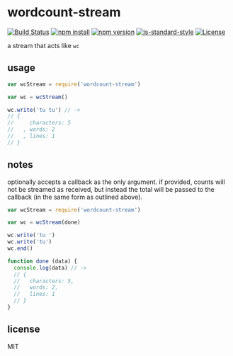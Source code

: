 # wordcount-stream

[![Build Status](http://img.shields.io/travis/jarofghosts/wordcount-stream.svg?style=flat-square)](https://travis-ci.org/jarofghosts/wordcount-stream)
[![npm install](http://img.shields.io/npm/dm/wordcount-stream.svg?style=flat-square)](https://www.npmjs.org/package/wordcount-stream)
[![npm version](https://img.shields.io/npm/v/wordcount-stream.svg?style=flat-square)](https://www.npmjs.org/package/wordcount-stream)
[![js-standard-style](https://img.shields.io/badge/code%20style-standard-brightgreen.svg?style=flat-square)](https://github.com/feross/standard)
[![License](https://img.shields.io/npm/l/wordcount-stream.svg?style=flat-square)](https://github.com/jarofghosts/wordcount-stream/blob/master/LICENSE)

a stream that acts like `wc`

## usage

```js
var wcStream = require('wordcount-stream')

var wc = wcStream()

wc.write('tu tu') // ->
// {
//     characters: 5
//   , words: 2
//   , lines: 1
// }
```

## notes

optionally accepts a callback as the only argument. if provided, counts will
not be streamed as received, but instead the total will be passed to the
callback (in the same form as outlined above).

```js
var wcStream = require('wordcount-stream')

var wc = wcStream(done)

wc.write('tu ')
wc.write('tu')
wc.end()

function done (data) {
  console.log(data) // ->
  // {
  //   characters: 5,
  //   words: 2,
  //   lines: 1
  // }
}
```

## license

MIT
